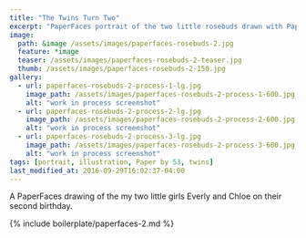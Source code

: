 ```yaml
---
title: "The Twins Turn Two"
excerpt: "PaperFaces portrait of the two little rosebuds drawn with Paper by 53 on an iPad."
image: 
  path: &image /assets/images/paperfaces-rosebuds-2.jpg 
  feature: *image
  teaser: /assets/images/paperfaces-rosebuds-2-teaser.jpg
  thumb: /assets/images/paperfaces-rosebuds-2-150.jpg
gallery:
  - url: paperfaces-rosebuds-2-process-1-lg.jpg
    image_path: /assets/images/paperfaces-rosebuds-2-process-1-600.jpg
    alt: "work in process screenshot"
  - url: paperfaces-rosebuds-2-process-2-lg.jpg
    image_path: /assets/images/paperfaces-rosebuds-2-process-2-600.jpg
    alt: "work in process screenshot"
  - url: paperfaces-rosebuds-2-process-3-lg.jpg
    image_path: /assets/images/paperfaces-rosebuds-2-process-3-600.jpg
    alt: "work in process screenshot"
tags: [portrait, illustration, Paper by 53, twins]
last_modified_at: 2016-09-29T16:02:37-04:00
---
```


A PaperFaces drawing of the my two little girls Everly and Chloe on their second birthday.

{% include boilerplate/paperfaces-2.md %}

